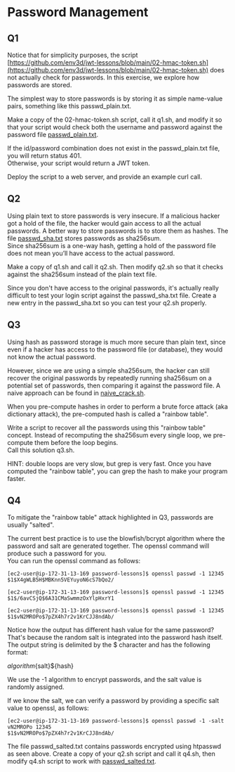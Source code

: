 # Password Management

## Q1
Notice that for simplicity purposes, the script 
[https://github.com/env3d/jwt-lessons/blob/main/02-hmac-token.sh](https://github.com/env3d/jwt-lessons/blob/main/02-hmac-token.sh)
does not actually check for passwords.  In this exercise, we explore how passwords are stored.

The simplest way to store passwords is by storing it as simple name-value pairs, something like this passwd_plain.txt.

Make a copy of the 02-hmac-token.sh script, call it q1.sh, and modify it so that your script would check both the 
username and password against the password file [passwd_plain.txt](passwd_plain.txt.).

If the id/password combination does not exist in the passwd_plain.txt file, you will return status 401.  
Otherwise, your script would return a JWT token.

Deploy the script to a web server, and provide an example curl call.

## Q2
Using plain text to store passwords is very insecure.  If a malicious hacker got a hold of the file, 
the hacker would gain access to all the actual passwords.  A better way to store passwords is to store 
them as hashes.  The file [passwd_sha.txt](passwd_sha.txt) stores passwords as sha256sum.  
Since sha256sum is a one-way hash, getting a hold of the password file does not mean you’ll have access 
to the actual password.

Make a copy of q1.sh and call it q2.sh.  Then modify q2.sh so that it checks against the sha256sum instead 
of the plain text file.

Since you don't have access to the original passwords, it's actually really difficult to test your login script 
against the passwd_sha.txt file.  Create a new entry in the passwd_sha.txt so you can test your q2.sh properly.  

## Q3
Using hash as password storage is much more secure than plain text, since even if a hacker has access to the password 
file (or database), they would not know the actual password. 

However, since we are using a simple sha256sum, the hacker can still recover the original passwords by repeatedly 
running sha256sum on a potential set of passwords, then comparing it against the password file.  A naive 
approach can be found in [naive_crack.sh](naive_crack.sh).

When you pre-compute hashes in order to perform a brute force attack (aka dictionary attack), the 
pre-computed hash is called a "rainbow table".  

Write a script to recover all the passwords using this "rainbow table" concept.
Instead of recomputing the sha256sum every single loop, we pre-compute them before the loop begins.  
Call this solution q3.sh.

HINT: double loops are very slow, but grep is very fast.  Once you have computed the "rainbow table", 
you can grep the hash to make your program faster.

## Q4
To mitigate the "rainbow table" attack highlighted in Q3, passwords are usually "salted".

The current best practice is to use the blowfish/bcrypt algorithm where the password and 
salt are generated together.  The openssl command will produce such a password for you.  
You can run the openssl command as follows:

```
[ec2-user@ip-172-31-13-169 password-lessons]$ openssl passwd -1 12345
$1$X4gWLB5H$MBKnn5VEYuyoN6cS7bQo2/

[ec2-user@ip-172-31-13-169 password-lessons]$ openssl passwd -1 12345
$1$/6avCSjQ$6A31CMaSwmmzOxYlpHxrY1

[ec2-user@ip-172-31-13-169 password-lessons]$ openssl passwd -1 12345
$1$vN2MROPo$7pZX4h7r2v1KrCJJ8ndAb/
```

Notice how the output has different hash value for the same password?  That's because the random 
salt is integrated into the password hash itself.  The output string is delimited by the $ character and
has the following format:

${algorithm}${salt}${hash}

We use the -1 algorithm to encrypt passwords, and the salt value is randomly assigned.

If we know the salt, we can verify a password by providing a specific salt value to openssl,
as follows:

```
[ec2-user@ip-172-31-13-169 password-lessons]$ openssl passwd -1 -salt vN2MROPo 12345
$1$vN2MROPo$7pZX4h7r2v1KrCJJ8ndAb/
```

The file passwd_salted.txt contains passwords encrypted using htpasswd as seen above.  Create a copy of your q2.sh 
script and call it q4.sh, then modify q4.sh script to work with [passwd_salted.txt](passwd_salted.txt).

